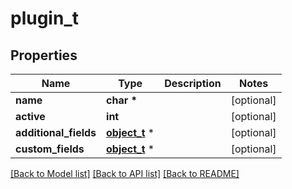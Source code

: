 # plugin_t

## Properties
Name | Type | Description | Notes
------------ | ------------- | ------------- | -------------
**name** | **char \*** |  | [optional] 
**active** | **int** |  | [optional] 
**additional_fields** | [**object_t**](.md) \* |  | [optional] 
**custom_fields** | [**object_t**](.md) \* |  | [optional] 

[[Back to Model list]](../README.md#documentation-for-models) [[Back to API list]](../README.md#documentation-for-api-endpoints) [[Back to README]](../README.md)


